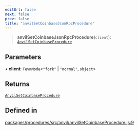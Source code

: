 ```yaml
---
editUrl: false
next: false
prev: false
title: "anvilSetCoinbaseJsonRpcProcedure"
---
```


> **anvilSetCoinbaseJsonRpcProcedure**(`client`): [`AnvilSetCoinbaseProcedure`](/reference/tevm/procedures/type-aliases/anvilsetcoinbaseprocedure/)

## Parameters

• **client**: `TevmNode`\<`"fork"` \| `"normal"`, `object`\>

## Returns

[`AnvilSetCoinbaseProcedure`](/reference/tevm/procedures/type-aliases/anvilsetcoinbaseprocedure/)

## Defined in

[packages/procedures/src/anvil/anvilSetCoinbaseProcedure.js:9](https://github.com/evmts/tevm-monorepo/blob/main/packages/procedures/src/anvil/anvilSetCoinbaseProcedure.js#L9)
